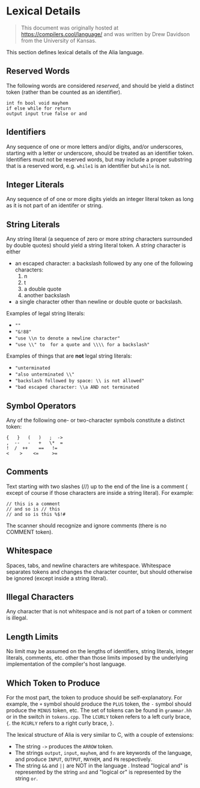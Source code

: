 # Lexical Details

> This document was originally hosted at https://compilers.cool/language/
> and was written by Drew Davidson from the University of Kansas.

This section defines lexical details of the Alia language.

## Reserved Words

The following words are considered _reserved_, and should be yield a distinct
token (rather than be counted as an identifier).

```
int fn bool void mayhem
if else while for return
output input true false or and
```

## Identifiers

Any sequence of one or more letters and/or digits, and/or underscores, starting
with a letter or underscore, should be treated as an identifier token.
Identifiers must not be reserved words, but may include a proper substring that
is a reserved word, e.g. `while1` is an identifier but `while` is not.

## Integer Literals

Any sequence of of one or more digits yields an integer literal token as long as
it is not part of an identifer or string.

## String Literals

Any string literal (a sequence of zero or more _string_ characters surrounded by
double quotes) should yield a string literal token. A _string_ character is
either

- an escaped character: a backslash followed by any one of the following
  characters:
    1. n
    2. t
    3. a double quote
    4. another backslash
- a single character other than newline or double quote or backslash.

Examples of legal string literals:

- `""`
- `"&!88"`
- `"use \\n to denote a newline character"`
- `"use \\" to  for a quote and \\\\ for a backslash"`

Examples of things that are **not** legal string literals:

- `"unterminated`
- `"also unterminated \\"`
- `"backslash followed by space: \\ is not allowed"`
- `"bad escaped character: \\a AND not terminated`

## Symbol Operators

Any of the following one- or two-character symbols constitute a distinct token:

```
{   }   (   )   ;  ->
,  --   -   +   \*  =
!  /  ++    ==   !=   
<    >    <=     >=    
```

## Comments

Text starting with two slashes (//) up to the end of the line is a comment (
except of course if those characters are inside a string literal). For example:

```
// this is a comment
// and so is // this
// and so is this %$!#
```

The scanner should recognize and ignore comments (there is no COMMENT token).

## Whitespace

Spaces, tabs, and newline characters are whitespace. Whitespace separates tokens
and changes the character counter, but should otherwise be ignored (except
inside a string literal).

## Illegal Characters

Any character that is not whitespace and is not part of a token or comment is
illegal.

## Length Limits

No limit may be assumed on the lengths of identifiers, string literals, integer
literals, comments, etc. other than those limits imposed by the underlying
implementation of the compiler's host language.

## Which Token to Produce

For the most part, the token to produce should be self-explanatory. For example,
the `+` symbol should produce the `PLUS` token, the `-` symbol should produce
the `MINUS` token, etc. The set of tokens can be found in `grammar.hh` or in the
switch in `tokens.cpp`. The `LCURLY` token refers to a left curly brace, `{`.
the `RCURLY` refers to a right curly brace, `}`.

The lexical structure of Alia is very similar to C, with a couple of
extensions:

- The string `->` produces the `ARROW` token.
- The strings `output`, `input`, `mayhem`, and `fn` are keywords of the
  language, and produce `INPUT`, `OUTPUT`, `MAYHEM`, and `FN` respectively.
- The string `&&` and `||` are NOT in the language . Instead "logical and" is
  represented by the string `and` and "logical or" is represented by the
  string `or`.
